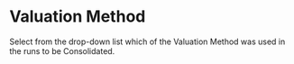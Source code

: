 # Valuation Method

Select from the drop-down list which of the Valuation Method was used in
the runs to be Consolidated.
